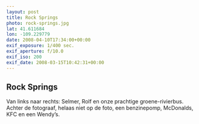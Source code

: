 ```yaml
---
layout: post
title: Rock Springs
photo: rock-springs.jpg
lat: 41.611684
lon: -109.229779
date: 2008-04-10T17:34:00+00:00
exif_exposure: 1/400 sec.
exif_aperture: f/10.0
exif_iso: 200
exif_date: 2008-03-15T10:42:31+00:00
---
```


## Rock Springs

<p>Van links naar rechts: Selmer, Rolf en onze prachtige groene-rivierbus. Achter de fotograaf, helaas niet op de foto, een benzinepomp, McDonalds, KFC en een Wendy’s.</p>

